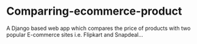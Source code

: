 # Comparring-ecommerce-product
A Django based web app which compares the price of products with two popular E-commerce sites i.e. Flipkart and Snapdeal...

